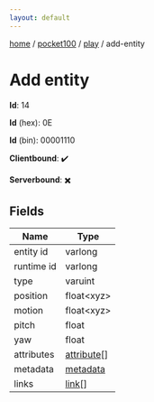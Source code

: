 ```yaml
---
layout: default
---
```


[home](/)  /  [pocket100](/protocol/pocket100)  /  [play](/protocol/pocket100/play)  /  add-entity

# Add entity

**Id**: 14

**Id** (hex): 0E

**Id** (bin): 00001110

**Clientbound**: ✔️

**Serverbound**: ✖️

## Fields

Name | Type
---|---
entity id | varlong
runtime id | varlong
type | varuint
position | float&lt;xyz&gt;
motion | float&lt;xyz&gt;
pitch | float
yaw | float
attributes | [attribute](/protocol/pocket100/types/attribute)[]
metadata | [metadata](/protocol/pocket100/metadata)
links | [link](/protocol/pocket100/types/link)[]
